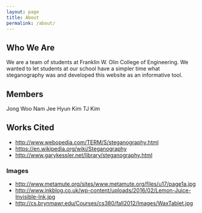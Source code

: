 ```yaml
---
layout: page
title: About
permalink: /about/
---
```


## Who We Are

We are a team of students at Franklin W. Olin College of Engineering. We wanted to let students at our school have a simpler time what steganography was and developed this website as an informative tool.

## Members
Jong Woo Nam
Jee Hyun Kim
TJ Kim

## Works Cited
- http://www.webopedia.com/TERM/S/steganography.html
- https://en.wikipedia.org/wiki/Steganography
- http://www.garykessler.net/library/steganography.html

### Images
- http://www.metamute.org/sites/www.metamute.org/files/u17/page1a.jpg
- http://www.inkblog.co.uk/wp-content/uploads/2016/02/Lemon-Juice-Invisible-Ink.jpg
- http://cs.brynmawr.edu/Courses/cs380/fall2012/Images/WaxTablet.jpg
